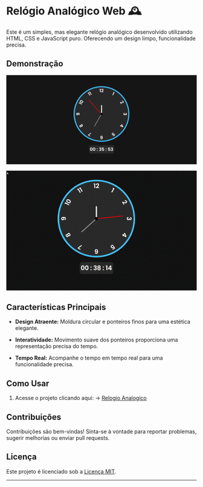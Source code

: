 # Relógio Analógico Web 🕰️

Este é um simples, mas elegante relógio analógico desenvolvido utilizando HTML, CSS e JavaScript puro. Oferecendo um design limpo, funcionalidade precisa.

## Demonstração

![Imagem do Relógio](img/preview.png)

![Video do Projeto](img/preview-gif.gif)

## Características Principais

- **Design Atraente:** Moldura circular e ponteiros finos para uma estética elegante.
  
- **Interatividade:** Movimento suave dos ponteiros proporciona uma representação precisa do tempo.

- **Tempo Real:** Acompanhe o tempo em tempo real para uma funcionalidade precisa.

## Como Usar

1. Acesse o projeto clicando aqui: -> [Relogio Analogico](https://codeclayton.github.io/Relogio-Analogico/)

## Contribuições

Contribuições são bem-vindas! Sinta-se à vontade para reportar problemas, sugerir melhorias ou enviar pull requests.

## Licença

Este projeto é licenciado sob a [Licença MIT](LICENSE).

---
